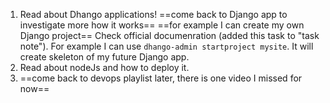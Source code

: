 
1) Read about Dhango applications!
==come back to Django app to investigate more how it works==
==for example I can create my own Django project== Check official documenration (added this task to "task note").
For example I can use `dhango-admin startproject mysite`. It will create skeleton of my future Django app.
2) Read about nodeJs and how to deploy it.
3) ==come back to devops playlist later, there is one video I missed for now==
